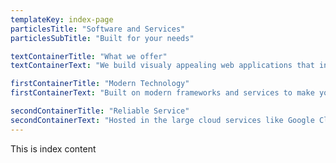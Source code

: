 ```yaml
---
templateKey: index-page
particlesTitle: "Software and Services"
particlesSubTitle: "Built for your needs"

textContainerTitle: "What we offer"
textContainerText: "We build visualy appealing web applications that interface with data collection points. We also set up systems to gather data from sensors and store it in a database."

firstContainerTitle: "Modern Technology"
firstContainerText: "Built on modern frameworks and services to make your application future proof. We use technologies like ReactJS to make it look nice and be as efficient as possible. To interface with your data, we use mainly Python."

secondContainerTitle: "Reliable Service"
secondContainerText: "Hosted in the large cloud services like Google Cloud and DigitalOcean. For some requirements a more lightweight solution will be a better choice."
---
```

This is index content